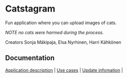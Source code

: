# Catstagram

Fun application where you can upload images of cats.


*NOTE no cats were harmed during the process.*

Creators Sonja Mäkipaja, Elsa Nyrhinen, Harri Kähkönen

## Documentation
[Application description](documentation/application_description.md) |
[Use cases](documentation/usecases.md) |
[Update infomation](documentation/timeline.md) |
